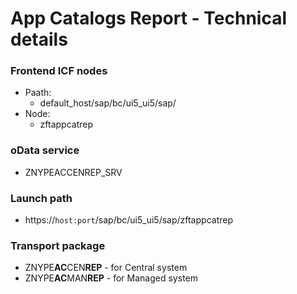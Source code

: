 # App Catalogs Report - Technical details

### Frontend ICF nodes
* Paath:
    * default_host/sap/bc/ui5_ui5/sap/
* Node:
    * zftappcatrep

### oData service
* ZNYPEACCENREP_SRV

### Launch path
* https://`host:port`/sap/bc/ui5_ui5/sap/zftappcatrep

### Transport package
* ZNYPE**AC**CEN**REP** - for Central system
* ZNYPE**AC**MAN**REP** - for Managed system



